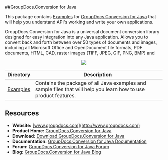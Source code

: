 ##GroupDocs.Conversion for Java

This package contains [Examples](https://github.com/groupdocs-conversion/GroupDocs.Conversion-for-Java/tree/master/Examples) for [GroupDocs.Conversion for Java](#) that will help you understand API's working and write your own applications.

GroupDocs.Conversion for Java is a universal document conversion library designed for easy integration into any Java application. Allows you to convert back and forth between over 50 types of documents and images, including all Microsoft Office and OpenDocument file formats, PDF documents, HTML, CAD, raster images (TIFF, JPEG, GIF, PNG, BMP) and 

<p align="center">

  <a title="Download complete GroupDocs.Conversion for Java source code" href="https://codeload.github.com/groupdocs-conversion/GroupDocs.Conversion-for-Java/zip/master">
	<img src="https://raw.github.com/AsposeExamples/java-examples-dashboard/master/images/downloadZip-Button-Large.png" />
  </a>
</p>

Directory | Description
--------- | -----------
[Examples](https://github.com/groupdocsconversion/GroupDocs_Conversion_Java/tree/master/Examples)  | Contains the package of all Java examples and sample files that will help you learn how to use product features.

## Resources

+ **Website:** [www.groupdocs.com](http://www.groupdocs.com)
+ **Product Home:** [GroupDocs.Conversion for Java](#)
+ **Download:** [Download GroupDocs.Conversion for Java](#)
+ **Documentation:** [GroupDocs.Conversion for Java Documentation](#)
+ **Forum:** [GroupDocs.Conversion for Java Forum](http://groupdocs.com/Community/forums/groupdocs.conversion-product-family/7/showforum.aspx)
+ **Blog:** [GroupDocs.Conversion for Java Blog](http://groupdocs.com/blog/category/conversion)


